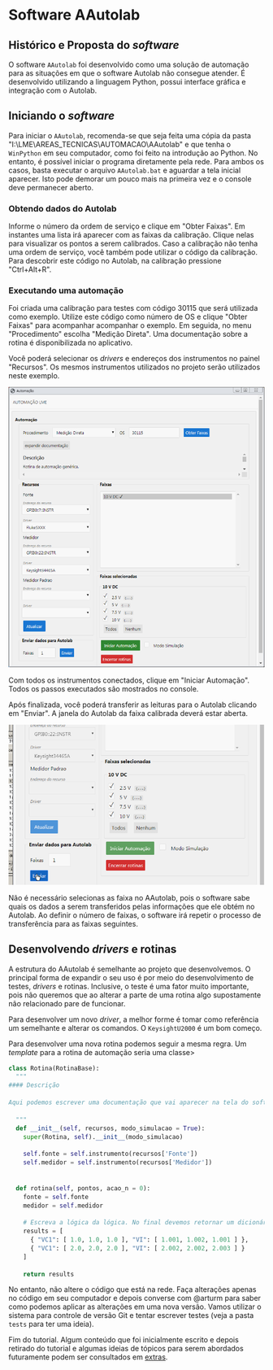 # Software AAutolab

## Histórico e Proposta do _software_

O software `AAutolab` foi desenvolvido como uma solução de automação para as situações em que o software Autolab não consegue atender. É desenvolvido utilizando a linguagem Python, possui interface gráfica e integração com o Autolab.

## Iniciando o _software_

Para iniciar o `AAutolab`, recomenda-se que seja feita uma cópia da pasta "I:\LME\AREAS_TECNICAS\AUTOMACAO\AAutolab" e que tenha o `WinPython` em seu computador, como foi feito na introdução ao Python. No entanto, é possível iniciar o programa diretamente pela rede. Para ambos os casos, basta executar o arquivo `AAutolab.bat` e aguardar a tela inicial aparecer. Isto pode demorar um pouco mais na primeira vez e o console deve permanecer aberto.

### Obtendo dados do Autolab

Informe o número da ordem de serviço e clique em "Obter Faixas". Em instantes uma lista irá aparecer com as faixas da calibração. Clique nelas para visualizar os pontos a serem calibrados. Caso a calibração não tenha uma ordem de serviço, você também pode utilizar o código da calibração. Para descobrir este código no Autolab, na calibração pressione "Ctrl+Alt+R".

### Executando uma automação

Foi criada uma calibração para testes com código 30115 que será utilizada como exemplo. Utilize este código como número de OS e clique "Obter Faixas" para acompanhar acompanhar o exemplo. Em seguida, no menu "Procedimento" escolha "Medição Direta". Uma documentação sobre a rotina é disponibilizada no aplicativo.

Você poderá selecionar os _drivers_ e endereços dos instrumentos no painel "Recursos".  Os mesmos instrumentos utilizados no projeto serão utilizados neste exemplo. 

![Recursos](./imgs/recursos.png)

Com todos os instrumentos conectados, clique em "Iniciar Automação". Todos os passos executados são mostrados no console.

Após finalizada, você poderá transferir as leituras para o Autolab clicando em "Enviar". A janela do Autolab da faixa calibrada deverá estar aberta.

![Enviar Dados](./imgs/enviar_dados.gif)

Não é necessário selecionas as faixa no AAutolab, pois o software sabe quais os dados a serem transferidos pelas informações que ele obtém no Autolab. Ao definir o número de faixas, o software irá repetir o processo de transferência para as faixas seguintes.

## Desenvolvendo _drivers_ e rotinas

A estrutura do AAutolab é semelhante ao projeto que desenvolvemos. O principal forma de expandir o seu uso é por meio do desenvolvimento de testes, _drivers_ e rotinas. Inclusive, o teste é uma fator muito importante, pois não queremos que ao alterar a parte de uma rotina algo supostamente não relacionado pare de funcionar.

Para desenvolver um novo _driver_, a melhor forme é tomar como referência um semelhante e alterar os comandos. O `KeysightU2000` é um bom começo.

Para desenvolver uma nova rotina podemos seguir a mesma regra. Um _template_ para a rotina de automação seria uma classe>

```python
class Rotina(RotinaBase):
  """
#### Descrição

Aqui podemos escrever uma documentação que vai aparecer na tela do software

  """
  def __init__(self, recursos, modo_simulacao = True):
    super(Rotina, self).__init__(modo_simulacao)

    self.fonte = self.instrumento(recursos['Fonte'])
    self.medidor = self.instrumento(recursos['Medidor'])
    
    
  def rotina(self, pontos, acao_n = 0):
    fonte = self.fonte
    medidor = self.medidor

    # Escreva a lógica da lógica. No final devemos retornar um dicionário com a seguinte estrutura:
    results = [
      { "VC1": [ 1.0, 1.0, 1.0 ], "VI": [ 1.001, 1.002, 1.001 ] },
      { "VC1": [ 2.0, 2.0, 2.0 ], "VI": [ 2.002, 2.002, 2.003 ] }
    ]
    
    return results
```

No entanto, não altere o código que está na rede. Faça alterações apenas no código em seu computador e depois converse com @arturm para saber como podemos aplicar as alterações em uma nova versão. Vamos utilizar o sistema para controle de versão Git e tentar escrever testes (veja a pasta `tests` para ter uma ideia).


Fim do tutorial. Algum conteúdo que foi inicialmente escrito e depois retirado do tutorial e algumas ideias de tópicos para serem abordados futuramente podem ser consultados em [extras](./extras.md).